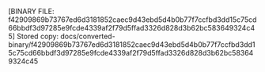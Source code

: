 [BINARY FILE: f42909869b73767ed6d3181852caec9d43ebd5d4b0b77f7ccfbd3dd15c75cd66bbdf3d97285e9fcde4339af2f79d5ffad3326d828d3b62bc583649324c45]
Stored copy: docs/converted-binary/f42909869b73767ed6d3181852caec9d43ebd5d4b0b77f7ccfbd3dd15c75cd66bbdf3d97285e9fcde4339af2f79d5ffad3326d828d3b62bc583649324c45
